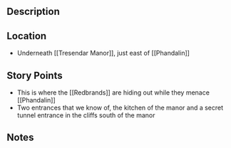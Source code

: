 ## Description

## Location
- Underneath [[Tresendar Manor]], just east of [[Phandalin]]
## Story Points
- This is where the [[Redbrands]] are hiding out while they menace [[Phandalin]]
- Two entrances that we know of, the kitchen of the manor and a secret tunnel entrance in the cliffs south of the manor
## Notes
